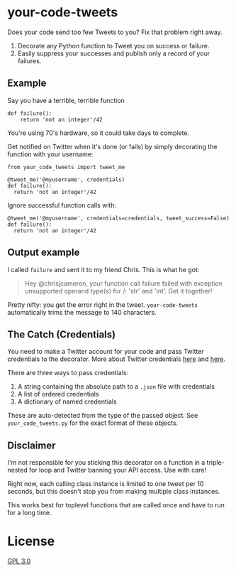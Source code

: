 # your-code-tweets

Does your code send too few Tweets to you? Fix that problem right away.

1. Decorate any Python function to Tweet you on success or failure.
2. Easily suppress your successes and publish only a record of your failures.

## Example

Say you have a terrible, terrible function

    def failure():
        return 'not an integer'/42

You're using 70's hardware, so it could take days to complete.

Get notified on Twitter when it's done (or fails) by simply decorating the function with your username:

    from your_code_tweets import tweet_me

    @tweet_me('@myusername', credentials)
    def failure():
      return 'not an integer'/42

Ignore successful function calls with:

    @tweet_me('@myusername', credentials=credentials, tweet_success=False)
    def failure():
      return 'not an integer'/42


## Output example

I called `failure` and sent it to my friend Chris. This is what he got:

> Hey @chrisjcameron, your function call failure failed with exception unsupported
> operand type(s) for /: 'str' and 'int'. Get it together!

Pretty nifty: you get the error right in the tweet. `your-code-tweets` automatically trims the message to 140 characters.

## The Catch (Credentials)

You need to make a Twitter account for your code and pass Twitter credentials to the decorator. More about Twitter credentials [here](https://dev.twitter.com/overview/documentation) and [here](https://code.google.com/p/python-twitter/).

There are three ways to pass credentials:

1. A string containing the absolute path to a `.json` file with credentials
2. A list of ordered credentials
3. A dictionary of named credentials

These are auto-detected from the type of the passed object. See `your_code_tweets.py` for the exact format of these objects.

## Disclaimer

I'm not responsible for you sticking this decorator on a function in a triple-nested for loop and Twitter banning your API access. Use with care!

Right now, each calling class instance is limited to one tweet per 10 seconds, but this doesn't stop you from making multiple class instances.

This works best for toplevel functions that are called once and have to run for a long time.

# License

[GPL 3.0](https://www.gnu.org/licenses/gpl-3.0.txt)